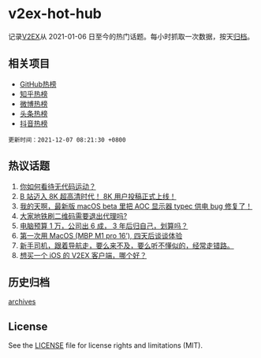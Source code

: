 # v2ex-hot-hub

 记录[V2EX](https://www.v2ex.com/)从 2021-01-06 日至今的热门话题。每小时抓取一次数据，按天[归档](archives)。
 
 ## 相关项目

- [GitHub热榜](https://github.com/snaildev/github-hot-hub)
- [知乎热榜](https://github.com/snaildev/zhihu-hot-hub)
- [微博热榜](https://github.com/snaildev/weibo-hot-hub)
- [头条热榜](https://github.com/snaildev/toutiao-hot-hub)
- [抖音热榜](https://github.com/snaildev/douyin-hot-hub)


 `更新时间：2021-12-07 08:21:30 +0800`

## 热议话题

1. [你如何看待无代码运动？](https://www.v2ex.com/t/820257)
1. [B 站迈入 8K 超高清时代！ 8K 用户投稿正式上线！](https://www.v2ex.com/t/820279)
1. [我的天啊，最新版 macOS beta 里把 AOC 显示器 typec 供电 bug 修复了！](https://www.v2ex.com/t/820247)
1. [大家地铁刷二维码需要退出代理吗?](https://www.v2ex.com/t/820249)
1. [电脑预算 1 万，公司出 6 成， 3 年后归自己，划算吗？](https://www.v2ex.com/t/820373)
1. [第一次用 MacOS (MBP M1 pro 16’), 四天后谈谈体验](https://www.v2ex.com/t/820418)
1. [新手司机，跟着导航走，要么来不及，要么听不懂似的，经常走错路。](https://www.v2ex.com/t/820336)
1. [想买一个 iOS 的 V2EX 客户端，哪个好？](https://www.v2ex.com/t/820329)

## 历史归档

[archives](archives)

## License

See the [LICENSE](LICENSE) file for license rights and limitations (MIT).

